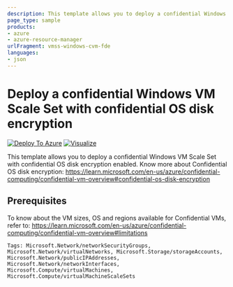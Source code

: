 ```yaml
---
description: This template allows you to deploy a confidential Windows VM Scale Set with confidential OS disk encryption enabled.
page_type: sample
products:
- azure
- azure-resource-manager
urlFragment: vmss-windows-cvm-fde
languages:
- json
---
```

# Deploy a confidential Windows VM Scale Set with confidential OS disk encryption

[![Deploy To Azure](https://raw.githubusercontent.com/deepaksh-microsoft/azure-quickstart-templates/master/1-CONTRIBUTION-GUIDE/images/deploytoazure.svg?sanitize=true)](https://portal.azure.com/#create/Microsoft.Template/uri/https%3A%2F%2Fraw.githubusercontent.com%2Fdeepaksh-microsoft%2Fazure-quickstart-templates%2Fmaster%2Fdemos%2Fvmss-windows-cvm-fde%2Fazuredeploy.json/createUIDefinitionUri/https%3A%2F%2Fraw.githubusercontent.com%2Fdeepaksh-microsoft%2Fazure-quickstart-templates%2Fmaster%2Fdemos%2Fvmss-windows-cvm-fde%2FcreateUiDefinition.json)
[![Visualize](https://raw.githubusercontent.com/deepaksh-microsoft/azure-quickstart-templates/master/1-CONTRIBUTION-GUIDE/images/visualizebutton.svg?sanitize=true)](http://armviz.io/#/?load=https%3A%2F%2Fraw.githubusercontent.com%2Fdeepaksh-microsoft%2Fazure-quickstart-templates%2Fmaster%2Fdemos%2Fvmss-windows-cvm-fde%2Fazuredeploy.json)

This template allows you to deploy a confidential Windows VM Scale Set with confidential OS disk encryption enabled. Know more about Confidential OS disk encryption: https://learn.microsoft.com/en-us/azure/confidential-computing/confidential-vm-overview#confidential-os-disk-encryption

## Prerequisites

To know about the VM sizes, OS and regions available for Confidential VMs, refer to: https://learn.microsoft.com/en-us/azure/confidential-computing/confidential-vm-overview#limitations 

`Tags: Microsoft.Network/networkSecurityGroups, Microsoft.Network/virtualNetworks, Microsoft.Storage/storageAccounts, Microsoft.Network/publicIPAddresses, Microsoft.Network/networkInterfaces, Microsoft.Compute/virtualMachines, Microsoft.Compute/virtualMachineScaleSets`
